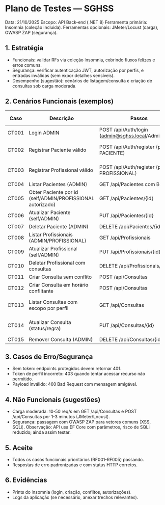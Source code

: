 # Plano de Testes — SGHSS

Data: 21/10/2025
Escopo: API Back-end (.NET 8)
Ferramenta primária: Insomnia (coleção incluída). Ferramentas opcionais: JMeter/Locust (carga), OWASP ZAP (segurança).

## 1. Estratégia
- Funcionais: validar RFs via coleção Insomnia, cobrindo fluxos felizes e erros comuns.
- Segurança: verificar autenticação JWT, autorização por perfis, e entradas inválidas (sem expor detalhes sensíveis).
- Desempenho (sugestão): cenários de listagem/consulta e criação de consultas sob carga moderada.

## 2. Cenários Funcionais (exemplos)

| Caso | Descrição | Passos | Resultado Esperado |
|------|-----------|--------|--------------------|
| CT001 | Login ADMIN | POST /api/Auth/login (admin@sghss.local/Admin@123) | 200 OK + token JWT válido |
| CT002 | Registrar Paciente válido | POST /api/Auth/register (perfil PACIENTE) | 201/200 OK + usuário/paciente criado |
| CT003 | Registrar Profissional válido | POST /api/Auth/register (perfil PROFISSIONAL) | 201/200 OK + usuário/profissional criado |
| CT004 | Listar Pacientes (ADMIN) | GET /api/Pacientes com Bearer | 200 OK + lista |
| CT005 | Obter Paciente por id (self/ADMIN/PROFISSIONAL autorizado) | GET /api/Pacientes/{id} | 200 OK (ou 403/404 conforme regra) |
| CT006 | Atualizar Paciente (self/ADMIN) | PUT /api/Pacientes/{id} | 200 OK + dados atualizados |
| CT007 | Deletar Paciente (ADMIN) | DELETE /api/Pacientes/{id} | 204 No Content |
| CT008 | Listar Profissionais (ADMIN/PROFISSIONAL) | GET /api/Profissionais | 200 OK |
| CT009 | Atualizar Profissional (self/ADMIN) | PUT /api/Profissionais/{id} | 200 OK |
| CT010 | Deletar Profissional com consultas | DELETE /api/Profissionais/{id} | 409 Conflict |
| CT011 | Criar Consulta sem conflito | POST /api/Consultas | 201 Created |
| CT012 | Criar Consulta em horário conflitante | POST /api/Consultas | 409 Conflict |
| CT013 | Listar Consultas com escopo por perfil | GET /api/Consultas | 200 OK (somente do usuário ou todas se ADMIN) |
| CT014 | Atualizar Consulta (status/regra) | PUT /api/Consultas/{id} | 200 OK (ou 400/409 se regra violada) |
| CT015 | Remover Consulta (ADMIN) | DELETE /api/Consultas/{id} | 204 No Content |

## 3. Casos de Erro/Segurança
- Sem token: endpoints protegidos devem retornar 401.
- Token de perfil incorreto: 403 quando tentar acessar recurso não permitido.
- Payload inválido: 400 Bad Request com mensagem amigável.

## 4. Não Funcionais (sugestões)
- Carga moderada: 10-50 req/s em GET /api/Consultas e POST /api/Consultas por 1-3 minutos (JMeter/Locust).
- Segurança: passagem com OWASP ZAP para vetores comuns (XSS, SQLi). Observação: API usa EF Core com parâmetros, risco de SQLi reduzido; ainda assim testar.

## 5. Aceite
- Todos os casos funcionais prioritários (RF001-RF005) passando.
- Respostas de erro padronizadas e com status HTTP corretos.

## 6. Evidências
- Prints do Insomnia (login, criação, conflitos, autorizações).
- Logs da aplicação (se necessário, anexar trechos relevantes).
